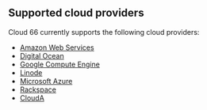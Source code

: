 <!-- usedin: [ _general/Introduction] - post: -->


## Supported cloud providers

Cloud 66 currently supports the following cloud providers:

*   [Amazon Web Services](/deployment/amazon-web-services-cloud)
*   [Digital Ocean](/deployment/digitalocean-cloud)
*   [Google Compute Engine](/deployment/google-compute-engine-cloud)
*   [Linode](/deployment/linode-cloud)
*   [Microsoft Azure](/deployment/microsoft-azure-cloud)
*   [Rackspace](/deployment/rackspace-cloud)
*   [CloudA](/deployment/cloud-a-cloud)

